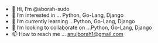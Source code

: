 - 👋 Hi, I’m @aborah-sudo
- 👀 I’m interested in ... Python, Go-Lang, Django
- 🌱 I’m currently learning ...Python, Go-Lang, Django
- 💞️ I’m looking to collaborate on ...Python, Go-Lang, Django
- 📫 How to reach me ... anujborah1@gmail.com

<!---
aborah-sudo/aborah-sudo is a ✨ special ✨ repository because its `README.md` (this file) appears on your GitHub profile.
You can click the Preview link to take a look at your changes.
--->
